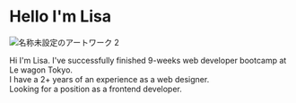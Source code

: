 # Hello I'm Lisa
![名称未設定のアートワーク 2](https://github.com/Lisatknc/Lisatknc/assets/136877239/00574d75-7d63-412c-921e-2e2d02a08ebb)

Hi I'm Lisa.
I've successfully finished 9-weeks web developer bootcamp at Le wagon Tokyo.<br>
I have a 2+ years of an experience as a web designer.<br>
Looking for a position as a frontend developer.
